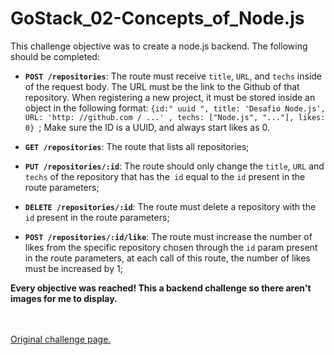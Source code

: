 # GoStack_02-Concepts_of_Node.js

This challenge objective was to create a node.js backend. The following should be completed: <br />

- **`POST /repositories`**: The route must receive `title`, `URL`, and `techs` inside of the request body. The URL must be the link to the Github of that repository. When registering a new project, it must be stored inside an object in the following format: `{id:" uuid ", title: 'Desafio Node.js', URL: 'http: //github.com / ...' , techs: ["Node.js", "..."], likes: 0} `; Make sure the ID is a UUID, and always start likes as 0.

- **`GET /repositories`**: The route that lists all repositories;

- **`PUT /repositories/:id`**: The route should only change the `title`, `URL` and `techs` of the repository that has the` id` equal to the `id` present in the route parameters;

- **`DELETE /repositories/:id`**: The route must delete a repository with the `id` present in the route parameters;

- **`POST /repositories/:id/like`**: The route must increase the number of likes from the specific repository chosen through the `id` param present in the route parameters, at each call of this route, the number of likes must be increased by 1; 

<strong>Every objective was reached! This a backend challenge so there aren't images for me to display.</strong> <br /> <br /> <br />


[Original challenge page.](https://github.com/rocketseat-education/bootcamp-gostack-desafios/blob/master/desafio-conceitos-nodejs/README.en.md) <br />
